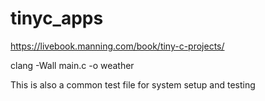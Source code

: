 # tinyc_apps

https://livebook.manning.com/book/tiny-c-projects/

clang -Wall main.c -o weather

This is also a common test file for system setup and testing
